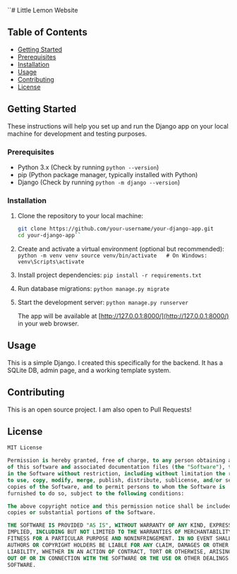 
``# Little Lemon Website

## Table of Contents

- [Getting Started](#getting-started)
 - [Prerequisites](#prerequisites)
 - [Installation](#installation)
- [Usage](#usage)
- [Contributing](#contributing)
- [License](#license)

## Getting Started

These instructions will help you set up and run the Django app on your local machine for development and testing purposes.

### Prerequisites

- Python 3.x (Check by running `python --version`)
- pip (Python package manager, typically installed with Python)
- Django (Check by running `python -m django --version`)

### Installation

1. Clone the repository to your local machine:

   ```bash
   git clone https://github.com/your-username/your-django-app.git
   cd your-django-app`` 

2.  Create and activate a virtual environment (optional but recommended):
 `python -m venv venv
    source venv/bin/activate   # On Windows: venv\Scripts\activate` 
    
3.  Install project dependencies:
 `pip install -r requirements.txt` 
    
4. Run database migrations:
 `python manage.py migrate` 
    
5.  Start the development server:
  `python manage.py runserver` 
    
    The app will be available at [http://127.0.0.1:8000/](http://127.0.0.1:8000/) in your web browser.
    

## Usage

This is a simple Django. I created this specifically for the backend. It has a SQLite DB, admin page, and a working template system.

## Contributing

This is an open source project. I am also open to Pull Requests!
## License

```sql
MIT License

Permission is hereby granted, free of charge, to any person obtaining a copy
of this software and associated documentation files (the "Software"), to deal
in the Software without restriction, including without limitation the rights
to use, copy, modify, merge, publish, distribute, sublicense, and/or sell
copies of the Software, and to permit persons to whom the Software is
furnished to do so, subject to the following conditions:

The above copyright notice and this permission notice shall be included in all
copies or substantial portions of the Software.

THE SOFTWARE IS PROVIDED "AS IS", WITHOUT WARRANTY OF ANY KIND, EXPRESS OR
IMPLIED, INCLUDING BUT NOT LIMITED TO THE WARRANTIES OF MERCHANTABILITY,
FITNESS FOR A PARTICULAR PURPOSE AND NONINFRINGEMENT. IN NO EVENT SHALL THE
AUTHORS OR COPYRIGHT HOLDERS BE LIABLE FOR ANY CLAIM, DAMAGES OR OTHER
LIABILITY, WHETHER IN AN ACTION OF CONTRACT, TORT OR OTHERWISE, ARISING FROM,
OUT OF OR IN CONNECTION WITH THE SOFTWARE OR THE USE OR OTHER DEALINGS IN THE
SOFTWARE.
```
